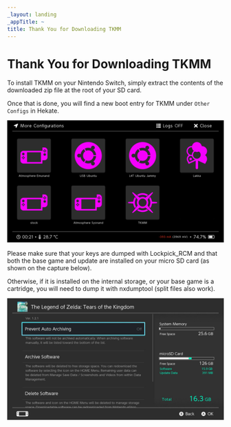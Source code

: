 ```yaml
---
_layout: landing
_appTitle: ~
title: Thank You for Downloading TKMM
---
```


# Thank You for Downloading TKMM

To install TKMM on your Nintendo Switch, simply extract the contents of the downloaded zip file at the root of your SD card.

Once that is done, you will find a new boot entry for TKMM under `Other Configs` in Hekate.

<p>
    <img width="650" src="./images/hekate.png" alt="Hekate">
</p>

Please make sure that your keys are dumped with Lockpick_RCM and that both the base game and update are installed on your micro SD card (as shown on the capture below).

Otherwise, if it is installed on the internal storage, or your base game is a cartridge, you will need to dump it with nxdumptool (split files also work).

<p>
    <img width="650" src="./images/storage.png" alt="Storage">
</p>